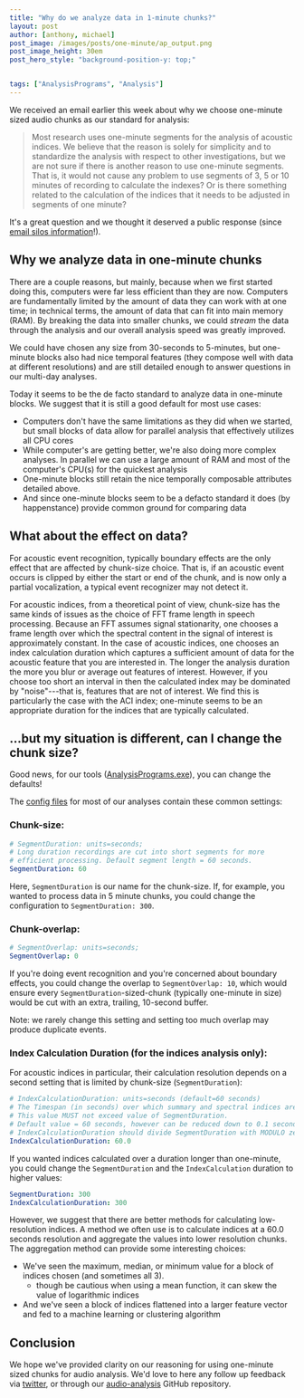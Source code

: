 ```yaml
---
title: "Why do we analyze data in 1-minute chunks?"
layout: post
author: [anthony, michael]
post_image: /images/posts/one-minute/ap_output.png
post_image_height: 30em
post_hero_style: "background-position-y: top;"


tags: ["AnalysisPrograms", "Analysis"]
---
```


We received an email earlier this week about why we choose one-minute sized
audio chunks as our standard for analysis:

>Most research uses one-minute segments for the analysis of acoustic indices. We believe that the reason is solely for simplicity and to standardize the analysis with respect to other investigations, but we are not sure if there is another reason to use one-minute segments. That is,  it would not cause any problem to use segments of 3, 5 or 10 minutes of recording to calculate the indexes? Or is there something related to the calculation of the indices that it needs to be adjusted in segments of one minute?

It's a great question and we thought it deserved a public response (since 
[email silos information](https://blog.codinghorror.com/is-email-efail/)!).

## Why we analyze data in one-minute chunks

There are a couple reasons, but mainly, because when we first started doing this,
computers were far less efficient than they are now. Computers are fundamentally
limited by the amount of data they can work with at one time; in technical terms,
the amount of data that can fit into main memory (RAM). By breaking the data into 
smaller chunks, we could _stream_ the data through the analysis and our overall
analysis speed was greatly improved.

We could have chosen any size from 30-seconds to 5-minutes, but
one-minute blocks also had nice temporal features (they compose well with data
at different resolutions) and are still detailed enough to answer questions in
our multi-day analyses.

Today it seems to be the de facto standard to analyze data in one-minute blocks.
We suggest that it is still a good default for most use cases:

- Computers don't have the same limitations as they did when we started, but small
  blocks of data allow for parallel analysis that effectively utilizes all CPU cores
- While computer's are getting better, we're also doing more complex analyses. In
  parallel we can use a large amount of RAM and most of the computer's CPU(s) for
  the quickest analysis
- One-minute blocks still retain the nice temporally composable attributes detailed
  above.
- And since one-minute blocks seem to be a defacto standard it does (by happenstance)
  provide common ground for comparing data

## What about the effect on data?

For acoustic event recognition, typically boundary effects are the only effect 
that are affected by chunk-size choice.
That is, if an acoustic event occurs is clipped
by either the start or end of the chunk, and is now only a partial vocalization,
a typical event recognizer may not detect it.

For acoustic indices, from a theoretical point of view, chunk-size has the same kinds of issues as the choice of FFT frame length in speech processing. Because an FFT
assumes signal stationarity, one chooses a frame length over which the spectral
content in the signal of interest is approximately constant. In the case of
acoustic indices, one chooses an index calculation duration which captures
a sufficient amount of data for the acoustic feature that you are interested in.
The longer the analysis duration the more you blur or average out features of
interest. However, if you choose too short an interval in then the calculated
index may be dominated by "noise"---that is, features that are not of interest.
We find this is particularly the case with the ACI index; one-minute seems to be
an appropriate duration for the indices that are typically calculated.

## ...but my situation is different, can I change the chunk size?

Good news, for our tools 
([AnalysisPrograms.exe](https://github.com/QutEcoacoustics/audio-analysis)), you
can change the defaults!

The [config files](https://github.com/QutEcoacoustics/audio-analysis/tree/master/src/AnalysisConfigFiles) for most of our analyses contain these common settings:

### Chunk-size:

```yaml
# SegmentDuration: units=seconds;
# Long duration recordings are cut into short segments for more 
# efficient processing. Default segment length = 60 seconds.
SegmentDuration: 60
```
Here, `SegmentDuration` is our name for the chunk-size. If, for example, you wanted
to process data in 5 minute chunks, you could change the configuration to
`SegmentDuration: 300`.

### Chunk-overlap:

```yaml
# SegmentOverlap: units=seconds;
SegmentOverlap: 0
```

If you're doing event recognition and you're concerned about boundary effects,
you could change the overlap to `SegmentOverlap: 10`, which would ensure every
`SegmentDuration`-sized-chunk (typically one-minute in size) would be cut with
an extra, trailing, 10-second buffer.

Note: we rarely change this setting and setting too much overlap may produce
duplicate events.

### Index Calculation Duration (for the indices analysis only):

For acoustic indices in particular, their calculation resolution depends on a
second setting that is limited by chunk-size (`SegmentDuration`):

```yaml
# IndexCalculationDuration: units=seconds (default=60 seconds)
# The Timespan (in seconds) over which summary and spectral indices are calculated
# This value MUST not exceed value of SegmentDuration.
# Default value = 60 seconds, however can be reduced down to 0.1 seconds for higher resolution.
# IndexCalculationDuration should divide SegmentDuration with MODULO zero
IndexCalculationDuration: 60.0
```

If you wanted indices calculated over a duration longer than one-minute, you
could change the `SegmentDuration` and the `IndexCalculation` duration to higher
values: 

```yaml
SegmentDuration: 300
IndexCalculationDuration: 300
```

However, we suggest that there are better methods for calculating low-resolution
indices. A method we often use is to calculate indices at a 60.0 seconds resolution
and aggregate the values into lower resolution chunks. The aggregation method
can provide some interesting choices:

- We've seen the maximum, median, or minimum value for a block of indices
    chosen (and sometimes all 3).
    - though be cautious when using a mean function, it can skew the value of
        logarithmic indices
- And we've seen a block of indices flattened into a larger feature vector and
    fed to a machine learning or clustering algorithm

## Conclusion

We hope we've provided clarity on our reasoning for using one-minute sized chunks
for audio analysis. We'd love to here any follow up feedback via
[twitter](https://twitter.com/QUTEcoacoustics), or through our
[audio-analysis](https://github.com/QutEcoacoustics/audio-analysis) GitHub
repository.
